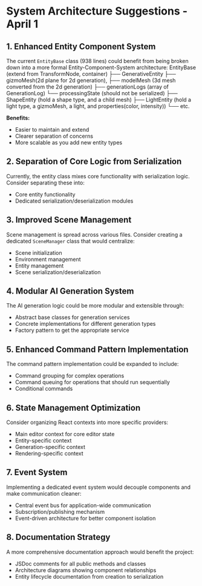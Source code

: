 # System Architecture Suggestions - April 1

## 1. Enhanced Entity Component System

The current `EntityBase` class (938 lines) could benefit from being broken down into a more formal Entity-Component-System architecture: 
EntityBase (extend from TransformNode, container)
├── GenerativeEntity 
    ├── gizmoMesh(2d plane for 2d generation), 
    ├── modelMesh (3d mesh converted from the 2d generation)
    ├── generationLogs (array of GenerationLog)
    └── processingState (should not be serialized)
├── ShapeEntity (hold a shape type, and a child mesh)
├── LightEntity (hold a light type, a gizmoMesh, a light, and properties(color, intensity))
└── etc.

**Benefits:**
- Easier to maintain and extend
- Clearer separation of concerns
- More scalable as you add new entity types

## 2. Separation of Core Logic from Serialization

Currently, the entity class mixes core functionality with serialization logic. Consider separating these into:
- Core entity functionality
- Dedicated serialization/deserialization modules

## 3. Improved Scene Management

Scene management is spread across various files. Consider creating a dedicated `SceneManager` class that would centralize:
- Scene initialization
- Environment management
- Entity management
- Scene serialization/deserialization

## 4. Modular AI Generation System

The AI generation logic could be more modular and extensible through:
- Abstract base classes for generation services
- Concrete implementations for different generation types
- Factory pattern to get the appropriate service

## 5. Enhanced Command Pattern Implementation

The command pattern implementation could be expanded to include:
- Command grouping for complex operations
- Command queuing for operations that should run sequentially
- Conditional commands

## 6. State Management Optimization

Consider organizing React contexts into more specific providers:
- Main editor context for core editor state
- Entity-specific context
- Generation-specific context
- Rendering-specific context

## 7. Event System

Implementing a dedicated event system would decouple components and make communication cleaner:
- Central event bus for application-wide communication
- Subscription/publishing mechanism
- Event-driven architecture for better component isolation

## 8. Documentation Strategy

A more comprehensive documentation approach would benefit the project:
- JSDoc comments for all public methods and classes
- Architecture diagrams showing component relationships
- Entity lifecycle documentation from creation to serialization
